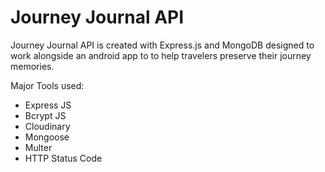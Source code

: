 # Journey Journal API

Journey Journal API is created with Express.js and MongoDB designed to work alongside an android app to to help travelers preserve their journey memories.

Major Tools used:

- Express JS
- Bcrypt JS
- Cloudinary
- Mongoose
- Multer
- HTTP Status Code
